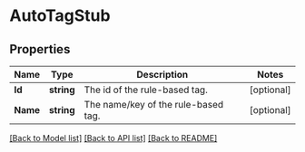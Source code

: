 # AutoTagStub

## Properties
Name | Type | Description | Notes
------------ | ------------- | ------------- | -------------
**Id** | **string** | The id of the rule-based tag. | [optional] 
**Name** | **string** | The name/key of the rule-based tag. | [optional] 

[[Back to Model list]](../README.md#documentation-for-models) [[Back to API list]](../README.md#documentation-for-api-endpoints) [[Back to README]](../README.md)


